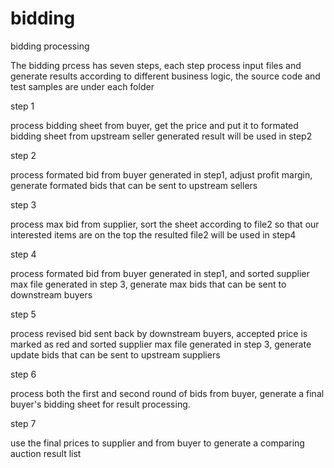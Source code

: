 # bidding
bidding processing

The bidding prcess has seven steps, each step process input files and generate results according to different business logic, the source code and test samples are under each folder

step 1

process bidding sheet from buyer, get the price and put it to formated bidding sheet from upstream seller generated result will be used in step2

step 2

process formated bid from buyer generated in step1, adjust profit margin, generate formated bids that can be sent to upstream sellers

step 3

process max bid from supplier, sort the sheet according to file2 so that our interested items are on the top the resulted file2 will be used in step4

step 4

process formated bid from buyer generated in step1, and sorted supplier max file generated in step 3, generate max bids that can be sent to downstream buyers

step 5

process revised bid sent back by downstream buyers, accepted price is marked as red and sorted supplier max file generated in step 3, generate update bids that can be sent to upstream suppliers

step 6 

process both the first and second round of bids from buyer, generate a final buyer's bidding sheet for result processing.

step 7

use the final prices to supplier and from buyer to generate a comparing auction result list
